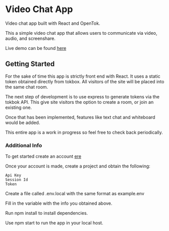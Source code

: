 # Video Chat App

Video chat app built with React and OpenTok. 

This a simple video chat app that allows users to communicate via video, audio, and screenshare. 

Live demo can be found [here](https://videochat.jessymangat.com)

## Getting Started

For the sake of time this app is strictly front end with React. It uses a static token obtained directly from tokbox. All visitors of the site will be placed into the same chat room. 

The next step of development is to use express to generate tokens via the tokbok API. This give site visitors the option to create a room, or join an existing one. 

Once that has been implemented, features like text chat and whiteboard would be added. 

This entire app is a work in progress so feel free to check back periodically. 

### Additional Info

To get started create an account [ere](https://tokbox.com/account/user/signup)

Once your account is made, create a project and obtain the following:

    Api Key
    Session Id
    Token

Create a file called .env.local with the same format as example.env

Fill in the variable with the info you obtained above. 

Run npm install to install dependencies. 

Use npm start to run the app in your local host. 
